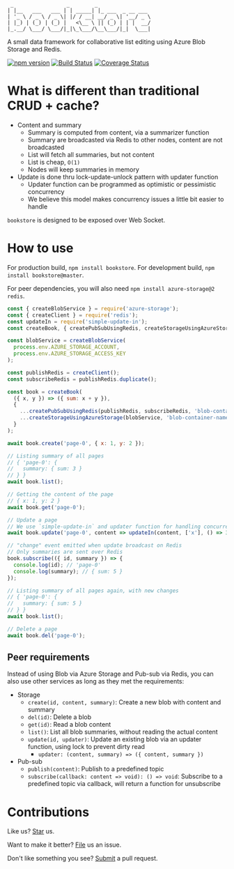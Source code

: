 ```
 _                 _        _
| |__   ___   ___ | | _____| |_ ___  _ __ ___
| '_ \ / _ \ / _ \| |/ / __| __/ _ \| '__/ _ \
| |_) | (_) | (_) |   <\__ \ || (_) | | |  __/
|_.__/ \___/ \___/|_|\_\___/\__\___/|_|  \___|

```

<!-- The ASCII art is generated using http://www.patorjk.com/software/taag/#p=display&f=Ogre&t=bookstore -->

A small data framework for collaborative list editing using Azure Blob Storage and Redis.

<a href="https://badge.fury.io/js/bookstore"><img alt="npm version" src="https://badge.fury.io/js/bookstore.svg" /></a>
<a href="https://travis-ci.org/compulim/bookstore"><img alt="Build Status" src="https://travis-ci.org/compulim/bookstore.svg?branch=master" /></a>
<a href="https://coveralls.io/github/compulim/bookstore?branch=master"><img src="https://coveralls.io/repos/github/compulim/bookstore/badge.svg?branch=master" alt="Coverage Status" /></a>

# What is different than traditional CRUD + cache?

- Content and summary
   - Summary is computed from content, via a summarizer function
   - Summary are broadcasted via Redis to other nodes, content are not broadcasted
   - List will fetch all summaries, but not content
   - List is cheap, `O(1)`
   - Nodes will keep summaries in memory
- Update is done thru lock-update-unlock pattern with updater function
   - Updater function can be programmed as optimistic or pessimistic concurrency
   - We believe this model makes concurrency issues a little bit easier to handle

`bookstore` is designed to be exposed over Web Socket.

# How to use

For production build, `npm install bookstore`. For development build, `npm install bookstore@master`.

For peer dependencies, you will also need `npm install azure-storage@2 redis`.

```js
const { createBlobService } = require('azure-storage');
const { createClient } = require('redis');
const updateIn = require('simple-update-in');
const createBook, { createPubSubUsingRedis, createStorageUsingAzureStorage } = require('bookstore');

const blobService = createBlobService(
  process.env.AZURE_STORAGE_ACCOUNT,
  process.env.AZURE_STORAGE_ACCESS_KEY
);

const publishRedis = createClient();
const subscribeRedis = publishRedis.duplicate();

const book = createBook(
  ({ x, y }) => ({ sum: x + y }),
  {
    ...createPubSubUsingRedis(publishRedis, subscribeRedis, 'blob-container-name'),
    ...createStorageUsingAzureStorage(blobService, 'blob-container-name')
  }
);

await book.create('page-0', { x: 1, y: 2 });

// Listing summary of all pages
// { 'page-0': {
//   summary: { sum: 3 }
// } }
await book.list();

// Getting the content of the page
// { x: 1, y: 2 }
await book.get('page-0');

// Update a page
// We use `simple-update-in` and updater function for handling concurrency
await book.update('page-0', content => updateIn(content, ['x'], () => 3));

// "change" event emitted when update broadcast on Redis
// Only summaries are sent over Redis
book.subscribe(({ id, summary }) => {
  console.log(id); // 'page-0'
  console.log(summary); // { sum: 5 }
});

// Listing summary of all pages again, with new changes
// { 'page-0': {
//   summary: { sum: 5 }
// } }
await book.list();

// Delete a page
await book.del('page-0');
```

## Peer requirements

Instead of using Blob via Azure Storage and Pub-sub via Redis, you can also use other services as long as they met the requirements:

- Storage
   - `create(id, content, summary)`: Create a new blob with content and summary
   - `del(id)`: Delete a blob
   - `get(id)`: Read a blob content
   - `list()`: List all blob summaries, without reading the actual content
   - `update(id, updater)`: Update an existing blob via an updater function, using lock to prevent dirty read
      - `updater: (content, summary) => ({ content, summary })`
- Pub-sub
   - `publish(content)`: Publish to a predefined topic
   - `subscribe(callback: content => void): () => void`: Subscribe to a predefined topic via callback, will return a function for unsubscribe

# Contributions

Like us? [Star](https://github.com/compulim/bookstore/stargazers) us.

Want to make it better? [File](https://github.com/compulim/bookstore/issues) us an issue.

Don't like something you see? [Submit](https://github.com/compulim/bookstore/pulls) a pull request.
